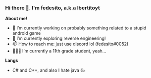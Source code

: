 ### Hi there 👋. I'm **fedesito**, a.k.a lbertitoyt

**About me!**

- 🔭 I’m currently working on probably something related to a stupid android game
- 🌱 I’m currently exploring reverse engineering!
- 📫 How to reach me: just use discord lol (fedesito#0052)
- 👨🏽‍💻 I’m currently a 11th grade student, yeah...

**Langs**

- C# and C++, and also I hate java 👍
